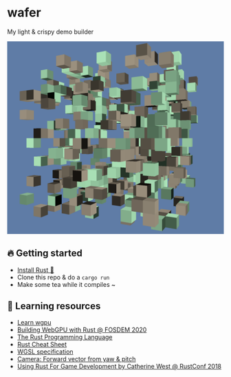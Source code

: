 # wafer

My light & crispy demo builder

![Latest screenshot](screenshots/latest.png)

## 🔥 Getting started

- [Install Rust 🦀](https://www.rust-lang.org)
- Clone this repo & do a `cargo run`
- Make some tea while it compiles ~

## 🌈 Learning resources

- [Learn wgpu](https://sotrh.github.io/learn-wgpu/)
- [Building WebGPU with Rust @ FOSDEM 2020](https://www.youtube.com/watch?v=vV8mwo65kR8)
- [The Rust Programming Language](https://doc.rust-lang.org/stable/book/)
- [Rust Cheat Sheet](https://cheats.rs/)
- [WGSL specification](https://gpuweb.github.io/gpuweb/wgsl/)
- [Camera: Forward vector from yaw & pitch](https://gamedev.stackexchange.com/questions/190054/how-to-calculate-the-forward-up-right-vectors-using-the-rotation-angles)
- [Using Rust For Game Development by Catherine West @ RustConf 2018](https://www.youtube.com/watch?v=aKLntZcp27M)
